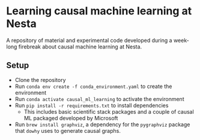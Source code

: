 # Learning causal machine learning at Nesta

A repository of material and experimental code developed during a week-long firebreak about causal machine learning at Nesta.

## Setup

* Clone the repository
* Run `conda env create -f conda_environment.yaml` to create the environment
* Run `conda activate causal_ml_learning` to activate the environment
* Run `pip install -r requirements.txt` to install dependencies
  * This includes basic scientific stack packages and a couple of causal ML packaged developed by Microsoft
* Run `brew install graphviz`, a dependency for the `pygraphviz` package that `dowhy` uses to generate causal graphs.

